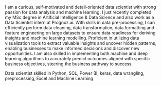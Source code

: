 I am a curious, self-motivated and detail-oriented data scientist with strong passion for data analysis and machine learning. 
I just recently completed my MSc degree in Artificial Intelligence & Data Science and also work as a Data Scientist intern at Prognoz.ai. 
With skills in data pre-processing, I can efficiently perform data cleaning, data transformation, data formatting and feature engineering on large datasets to ensure data readiness for deriving insights and machine learning modelling. 
Proficient in utilizing data visualization tools to extract valuable insights and uncover hidden patterns, enabling businesses to make informed decisions and discover new opportunities. 
I am also skilled in implementing both machine and deep learning algorithms to accurately predict outcomes aligned with specific business objectives, steering the business pathway to success.

Data scientist skilled in Python, SQL, Power BI, keras, data wrangling, preprocessing, Excel and Machine Learning
